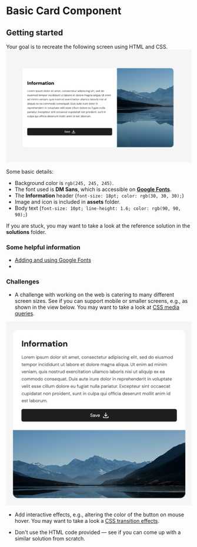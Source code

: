# Basic Card Component

## Getting started
Your goal is to recreate the following screen using HTML and CSS.
![](assets/card-component-reference.png)

Some basic details:

- Background color is `rgb(245, 245, 245)`.
- The font used is **DM Sans**, which is accessible on **[Google Fonts](https://fonts.google.com/)**. 
- The **Information** header (`font-size: 18pt; color: rgb(30, 30, 30);`)
- Image and icon is included in **assets** folder. 
- Body text (`font-size: 10pt; line-height: 1.6; color: rgb(90, 90, 90);`)

If you are stuck, you may want to take a look at the reference solution in the **solutions** folder.

### Some helpful information

- [Adding and using Google Fonts](https://www.w3schools.com/css/css_font_google.asp)
- 

### Challenges

- A challenge with working on the web is catering to many different screen sizes. 
  See if you can support mobile or smaller screens, e.g., as shown in the view below.
  You may want to take a look at [CSS media queries](https://www.w3schools.com/css/css_rwd_mediaqueries.asp).

![](assets/responsive-web-dev-card-component.png)

- Add interactive effects, e.g., altering the color of the button on mouse hover. 
  You may want to take a look a [CSS transition effects](https://www.w3schools.com/css/css3_transitions.asp).

- Don't use the HTML code provided — see if you can come up with a similar solution from scratch.   